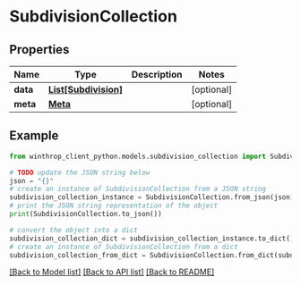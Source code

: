 # SubdivisionCollection


## Properties

Name | Type | Description | Notes
------------ | ------------- | ------------- | -------------
**data** | [**List[Subdivision]**](Subdivision.md) |  | [optional] 
**meta** | [**Meta**](Meta.md) |  | [optional] 

## Example

```python
from winthrop_client_python.models.subdivision_collection import SubdivisionCollection

# TODO update the JSON string below
json = "{}"
# create an instance of SubdivisionCollection from a JSON string
subdivision_collection_instance = SubdivisionCollection.from_json(json)
# print the JSON string representation of the object
print(SubdivisionCollection.to_json())

# convert the object into a dict
subdivision_collection_dict = subdivision_collection_instance.to_dict()
# create an instance of SubdivisionCollection from a dict
subdivision_collection_from_dict = SubdivisionCollection.from_dict(subdivision_collection_dict)
```
[[Back to Model list]](../README.md#documentation-for-models) [[Back to API list]](../README.md#documentation-for-api-endpoints) [[Back to README]](../README.md)


